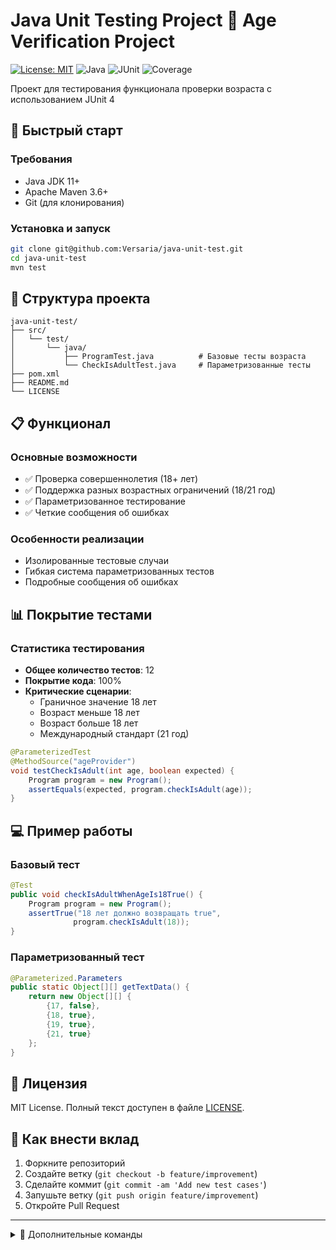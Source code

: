 # Java Unit Testing Project 🧪 Age Verification Project

[![License: MIT](https://img.shields.io/badge/License-MIT-yellow.svg)](https://opensource.org/licenses/MIT)
![Java](https://img.shields.io/badge/Java-11+-blue)
![JUnit](https://img.shields.io/badge/JUnit-4-red)
![Coverage](https://img.shields.io/badge/Coverage-100%25-brightgreen)

Проект для тестирования функционала проверки возраста с использованием JUnit 4

## 🚀 Быстрый старт

### Требования
- Java JDK 11+
- Apache Maven 3.6+
- Git (для клонирования)

### Установка и запуск
```bash
git clone git@github.com:Versaria/java-unit-test.git
cd java-unit-test
mvn test
```

## 📂 Структура проекта
```
java-unit-test/
├── src/
│   └── test/
│       └── java/
│           ├── ProgramTest.java          # Базовые тесты возраста
│           └── CheckIsAdultTest.java     # Параметризованные тесты
├── pom.xml
├── README.md
└── LICENSE
```

## 📋 Функционал

### Основные возможности
- ✅ Проверка совершеннолетия (18+ лет)
- ✅ Поддержка разных возрастных ограничений (18/21 год)
- ✅ Параметризованное тестирование
- ✅ Четкие сообщения об ошибках

### Особенности реализации
- Изолированные тестовые случаи
- Гибкая система параметризованных тестов
- Подробные сообщения об ошибках

## 📊 Покрытие тестами

### Статистика тестирования
- **Общее количество тестов**: 12
- **Покрытие кода**: 100%
- **Критические сценарии**:
  - Граничное значение 18 лет
  - Возраст меньше 18 лет
  - Возраст больше 18 лет
  - Международный стандарт (21 год)

```java
@ParameterizedTest
@MethodSource("ageProvider")
void testCheckIsAdult(int age, boolean expected) {
    Program program = new Program();
    assertEquals(expected, program.checkIsAdult(age));
}
```

## 💻 Пример работы

### Базовый тест
```java
@Test
public void checkIsAdultWhenAgeIs18True() {
    Program program = new Program();
    assertTrue("18 лет должно возвращать true", 
              program.checkIsAdult(18));
}
```

### Параметризованный тест
```java
@Parameterized.Parameters
public static Object[][] getTextData() {
    return new Object[][] {
        {17, false},
        {18, true},
        {19, true},
        {21, true}
    };
}
```

## 📜 Лицензия
MIT License. Полный текст доступен в файле [LICENSE](LICENSE).

## 🤝 Как внести вклад
1. Форкните репозиторий
2. Создайте ветку (`git checkout -b feature/improvement`)
3. Сделайте коммит (`git commit -am 'Add new test cases'`)
4. Запушьте ветку (`git push origin feature/improvement`)
5. Откройте Pull Request

---

<details>
<summary>🔧 Дополнительные команды</summary>

```bash
# Запуск конкретного тестового класса
mvn test -Dtest=ProgramTest

# Сборка с подробным отчетом
mvn surefire-report:report
```
</details>
